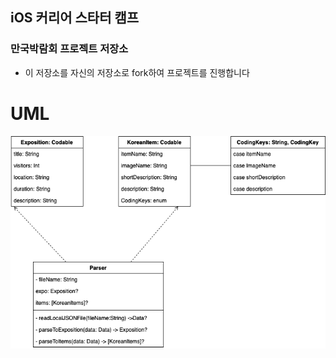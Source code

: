 ## iOS 커리어 스타터 캠프

### 만국박람회 프로젝트 저장소

- 이 저장소를 자신의 저장소로 fork하여 프로젝트를 진행합니다

# UML


![image](./Expo1900/Step1_UML.png)
